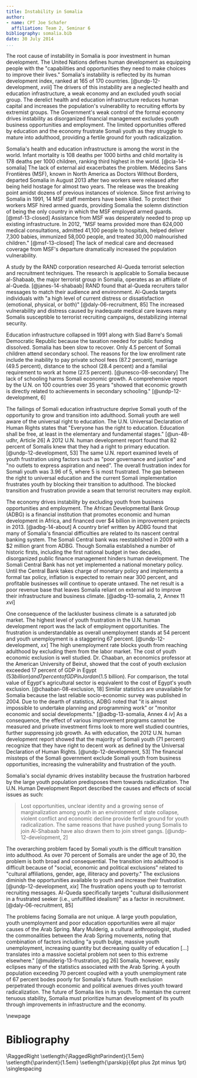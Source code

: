 ```yaml
---
title: Instability in Somalia
author:
- name: CPT Joe Schafer
  affiliation: Team 2, Seminar 6
bibliography: somalia.bib
date: 30 July 2014
...
```


<!--
TODO:
  * scale parenthesis around small caps
  * kerning of small caps after quotes
-->

The root cause of instability in Somalia is poor investment in human
development.  The United Nations defines human development as
equipping people with the "capabilities and opportunities they need to
make choices to improve their lives." Somalia's instability is
reflected by its human development index, ranked at 165 of 170
countries. [@undp-12-development, *xviii*]  The drivers of this
instability are a neglected health and education infrastructure, a
weak economy and an excluded youth social group.  The derelict health
and education infrastructure reduces human capital and increases the
population's vulnerability to recruiting efforts by extremist groups.
The Government's weak control of the formal economy drives instability
as disorganized financial management excludes youth business
opportunities and employment. The limited opportunities offered by
education and the economy frustrate Somali youth as they struggle to
mature into adulthood, providing a fertile ground for youth
radicalization.

<!-- Infrastructure -->

Somalia's health and education infrastructure is among the worst in
the world.  Infant mortality is 108 deaths per 1000 births and child
mortality is 178 deaths per 1000 children, ranking third highest in
the world. [@cia-14-somalia] The lack of external aid exacerbates the
problem.  Médecins Sans Frontières (MSF), known in North America as
Doctors Without Borders, departed Somalia in August 2013 after two
workers were released after being held hostage for almost two years.
The release was the breaking point amidst dozens of previous instances
of violence.  Since first arriving to Somalia in 1991, 14 MSF staff
members have been killed.  To protect their workers MSF hired armed
guards, providing Somalia the solemn distinction of being the only
country in which the MSF employed armed guards. [@msf-13-closed]
Assistance from MSF was desperately needed to prop up existing
infrastructure. In 2012, "MSF teams provided more than 624,000 medical
consultations, admitted 41,100 people to hospitals, helped deliver
7,300 babies, immunized 58,000 people, and treated 30,000 malnourished
children."  [@msf-13-closed] The lack of medical care and decreased
coverage from MSF's departure dramatically increased the population
vulnerability.

A study by the RAND corporation researched Al-Queda terrorist
selection and recruitment techniques.  The research is applicable to
Somalia because al-Shabaab, the major terrorist group in Somalia,
operates as an affiliate of al-Queda. [@janes-14-shabaab] RAND found
that al-Queda recruiters tailor messages to match their audience and
environment. Al-Queda targets individuals with "a high level of
current distress or dissatisfaction (emotional, physical, or both)"
[@daly-06-recruitment, 85] The increased vulnerability and distress
caused by inadequate medical care leaves many Somalis susceptible to
terrorist recruiting campaigns, destabilizing internal security.

Education infrastructure collapsed in 1991 along with Siad Barre's
Somali Democratic Republic because the taxation needed for public
funding dissolved.  Somalia has been slow to recover.  Only 4.5
percent of Somali children attend secondary school.  The reasons for
the low enrollment rate include the inability to pay private school
fees (87.2 percent), marriage (49.5 percent), distance to the school
(28.4 percent) and a familial requirement to work at home (27.5
percent). [@unesco-08-secondary] The lack of schooling harms Somali
economic growth.  A comprehensive report by the U.N. on 100 countries
over 35 years "showed that economic growth is directly related to
achievements in secondary schooling." [@undp-12-development, 6]

The failings of Somali education infrastructure deprive Somali youth
of the opportunity to grow and transition into adulthood.  Somali
youth are well aware of the universal right to education.  The
U.N. Universal Declaration of Human Rights states that "Everyone has
the right to education. Education shall be free, at least in the
elementary and fundamental stages." [@un-48-udhr, Article 26]  A 2012
U.N. human development report found that 82 percent of Somalis knew
that they had a right to primary education. [@undp-12-development, 53]
The same U.N. report examined levels of youth frustration using
factors such as "poor governance and justice" and "no outlets to
express aspiration and need".  The overall frustration index for
Somali youth was 3.96 of 5, where 5 is most frustrated.  The gap
between the right to universal education and the current Somali
implementation frustrates youth by blocking their transition to
adulthood.  The blocked transition and frustration provide a seam that
terrorist recruiters may exploit.

<!-- Economic -->

The economy drives instability by excluding youth from business
opportunities and employment. The African Developmental Bank Group
(ADBG) is a financial institution that promotes economic and human
development in Africa, and financed over $4 billion in improvement
projects in 2013. [@adbg-14-about] A country brief written by ADBG
found that many of Somalia's financial difficulties are related to its
nascent central banking system.  The Somali Central bank was
reestablished in 2009 with a $2 million grant from ADBG.  Though
Somalia established a number of historic firsts, including the first
national budget in two decades, disorganized public finance management
hinders human development.  The Somali Central Bank has not yet
implemented a national monetary policy.  Until the Central Bank takes
charge of monetary policy and implements a formal tax policy,
inflation is expected to remain near 300 percent, and profitable
businesses will continue to operate untaxed.  The net result is a poor
revenue base that leaves Somalia reliant on external aid to improve
their infrastructure and business
climate. [@adbg-13-somalia, 2, Annex 11 *xvi*]

One consequence of the lackluster business climate is a saturated job
market.  The highest level of youth frustration in the U.N. human
development report was the lack of employment opportunities.  The
frustration is understandable as overall unemployment stands at 54
percent and youth unemployment is a staggering 67 percent.
[@undp-12-development, *xx*] The high unemployment rate blocks youth
from reaching adulthood by excluding them from the labor market.  The
cost of youth economic exclusion is well studied.  Dr. Chaaban, an
economics professor at the American University of Beirut, showed that
the cost of youth exclusion exceeded 17 percent of GDP in Egypt ($53
billion) and 7 percent of GDP in Jordan ($1.5 billion).  For
comparison, the total value of Egypt's agricultural sector is
equivalent to the cost of Egypt's youth
exclusion. [@chaaban-08-exclusion, 18]  Similar statistics are
unavailable for Somalia because the last reliable socio-economic
survey was published in 2004.  Due to the dearth of statistics, ADBG
noted that "it is almost impossible to undertake planning and
programming work" or "monitor economic and social developments."
[@adbg-13-somalia, Annex 4 *iv*]  As a consequence, the effect of
various improvement programs cannot be measured and private investment
firms look to more well studied countries, further suppressing job
growth.  As with education, the 2012 U.N. human development report
showed that the majority of Somali youth (71 percent) recognize that
they have right to decent work as defined by the Universal Declaration
of Human Rights. [@undp-12-development, 53]  The financial missteps of
the Somali government exclude Somali youth from business
opportunities, increasing the vulnerability and frustration of the
youth.

<!-- Social -->

Somalia's social dynamic drives instability because the frustration
harbored by the large youth population predisposes them towards
radicalization.  The U.N.  Human Development Report described the
causes and effects of social issues as such:

> Lost opportunities, unclear identity and a growing sense of
> marginalization among youth in an environment of state collapse,
> violent conflict and economic decline provide fertile ground for
> youth radicalization.  The same reasons that have pushed young
> Somalis to join Al-Shabaab have also drawn them to join street
> gangs. [@undp-12-development, 2]

The overarching problem faced by Somali youth is the difficult
transition into adulthood.  As over 70 percent of Somalis are under
the age of 30, the problem is both broad and consequential.  The
transition into adulthood is difficult because of "social, economic
and political exclusions" related to "cultural affiliations, gender,
age, illiteracy and poverty."  The exclusions diminish the
opportunities available to youth and increase their
frustration. [@undp-12-development, *xix*]  The frustration opens
youth up to terrorist recruiting messages.  Al-Queda specifically
targets "cultural disillusionment in a frustrated seeker (i.e.,
unfulfilled idealism)" as a factor in
recruitment. [@daly-06-recruitment, 85]

<!-- Conclusion -->

The problems facing Somalia are not unique.  A large youth population,
youth unemployment and poor education opportunities were all major
causes of the Arab Spring.  Mary Mulderig, a cultural anthropologist,
studied the commonalities between the Arab Spring movements, noting
that combination of factors including "a youth bulge, massive youth
unemployment, increasing quantity but decreasing quality of education
[...]  translates into a massive societal problem not seen to this
extreme elsewhere." [@mulderig-13-frustration, pg 26] Somalia,
however, easily eclipses many of the statistics associated with the
Arab Spring.  A youth population exceeding 70 percent coupled with a
youth unemployment rate of 67 percent bodes poorly for Somalia's
future.  Youth exclusion perpetrated through economic and political
avenues drives youth toward radicalization.  The future of Somalia
lies in its youth.  To maintain the current tenuous stability, Somalia
must prioritize human development of its youth through improvements in
infrastructure and the economy.

\newpage

Bibliography
============

<!-- pandoc-citeproc processes citations and inserts the completed -->
<!-- text into the .tex file.  So, when using pandoc-citeproce, -->
<!-- citations are included as part of the body. To prevent -->
<!-- double-spacing our Bibliography, we need the raw latex command -->
<!-- here.  Pandoc preserves raw latex commands.  Github issue filed: -->
<!-- https://github.com/jgm/pandoc/issues/1376 -->

\RaggedRight
\setlength{\RaggedRightParindent}{1.5em}
\setlength{\parindent}{1.5em}
\setlength{\parskip}{6pt plus 2pt minus 1pt}
\singlespacing

<!--
   \bibliography{dummy, somalia.bib}
   Local Variables:
   reftex-default-bibliography: ("somalia.bib")
   zotero-collection: #("1" 0 1 (name "Somalia"))
   reftex-cite-format: ((?\C-m . "[@%l]"))
   End:
-->
